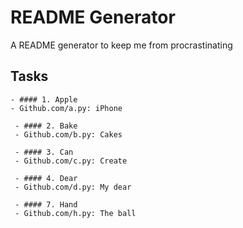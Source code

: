 [comment]: <> (Section_0_begin)

# README Generator
A README generator to keep me from procrastinating

[comment]: <> (Section_0_end)
[comment]: <> (Section_1_begin)

## Tasks 
[comment]: <> (task_1_begin)

	- #### 1. Apple
	- Github.com/a.py: iPhone

[comment]: <> (task_1_end)
[comment]: <> (task_2_begin)

	 - #### 2. Bake
	 - Github.com/b.py: Cakes

[comment]: <> (task_2_end)
[comment]: <> (task_3_begin)

	 - #### 3. Can
	 - Github.com/c.py: Create

[comment]: <> (task_3_end)
[comment]: <> (task_4_begin)

	 - #### 4. Dear
	 - Github.com/d.py: My dear

[comment]: <> (task_4_end)
[comment]: <> (task_5_begin)

	 - #### 7. Hand
	 - Github.com/h.py: The ball

[comment]: <> (task_5_end)
[comment]: <> (Section_1_end)
